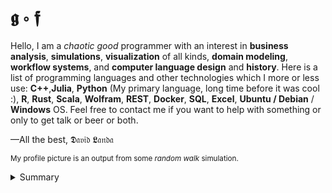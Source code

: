 # 𝖌 ∘ 𝖋

Hello, I am a _chaotic good_ programmer with an interest in __business analysis__, __simulations__, __visualization__ of all kinds, __domain modeling__, __workflow systems__, and __computer language design__ and __history__. Here is a list of programming languages and other technologies which I more or less use: __C++__,__Julia__, __Python__ (My primary language, long time before it was cool :), __R__, __Rust__, __Scala__, __Wolfram__, __REST__, __Docker__, __SQL__, __Excel__, __Ubuntu / Debian__ / __Windows__ OS. Feel free to contact me if you want to help with something or only to get talk or beer or both.

&mdash;All the best, 𝕯𝔞𝔳𝔦𝔡 𝕷𝔞𝔫𝔡𝔞

<sub>My profile picture is an output from some _random walk_ simulation.

<details>
<summary>Summary</summary>
<img src="http://www.madmusick.cz/obaly/darkthrone_under-a-funeral-moon-big.jpg" width="100%" />
<blockquote>
    Code tells you how; Comments tell you why.</br>
    &mdash;Jeff Atwood (aka Coding Horror)
</blockquote>
</details>
